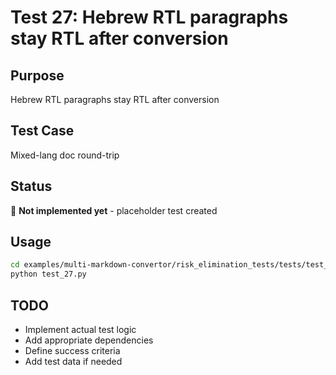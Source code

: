 # Test 27: Hebrew RTL paragraphs stay RTL after conversion

## Purpose
Hebrew RTL paragraphs stay RTL after conversion

## Test Case
Mixed-lang doc round-trip

## Status
🚧 **Not implemented yet** - placeholder test created

## Usage
```bash
cd examples/multi-markdown-convertor/risk_elimination_tests/tests/test_27_hebrew_rtl_preservation
python test_27.py
```

## TODO
- Implement actual test logic
- Add appropriate dependencies
- Define success criteria
- Add test data if needed
